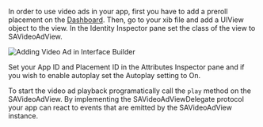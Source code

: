 In order to use video ads in your app, first you have to add a preroll placement on the [Dashboard](http://dashboard.superawesome.tv). Then, go to your xib file and add a UIView object to the view. In the Identity Inspector pane set the class of the view to SAVideoAdView.

![](/doc_files/iOSSDK/video_ad.png "Adding Video Ad in Interface Builder")

Set your App ID and Placement ID in the Attributes Inspector pane and if you wish to enable autoplay set the Autoplay setting to On.

To start the video ad playback programatically call the `play` method on the SAVideoAdView. By implementing the SAVideoAdViewDelegate protocol your app can react to events that are emitted by the SAVideoAdView instance.